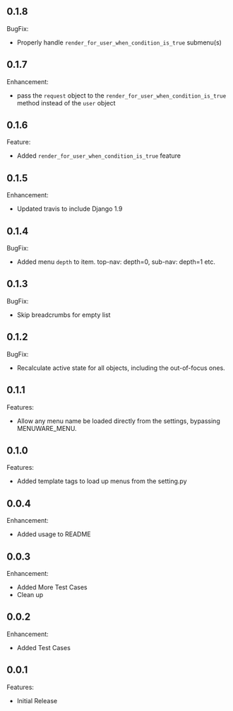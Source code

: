 ## 0.1.8

BugFix:

  - Properly handle `render_for_user_when_condition_is_true` submenu(s)

## 0.1.7

Enhancement:

  - pass the `request` object to the `render_for_user_when_condition_is_true` method instead of the `user` object

## 0.1.6

Feature:

  - Added `render_for_user_when_condition_is_true` feature

## 0.1.5

Enhancement:

  - Updated travis to include Django 1.9


## 0.1.4

BugFix:

  - Added menu `depth` to item. top-nav: depth=0, sub-nav: depth=1 etc.


## 0.1.3

BugFix:

  - Skip breadcrumbs for empty list


## 0.1.2

BugFix:

  - Recalculate active state for all objects, including the out-of-focus ones.


## 0.1.1

Features:

  - Allow any menu name be loaded directly from the settings, bypassing MENUWARE_MENU.


## 0.1.0

Features:

  - Added template tags to load up menus from the setting.py


## 0.0.4

Enhancement:

  - Added usage to README


## 0.0.3

Enhancement:

  - Added More Test Cases
  - Clean up


## 0.0.2

Enhancement:

  - Added Test Cases


## 0.0.1

Features:

  - Initial Release
